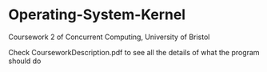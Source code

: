 # Operating-System-Kernel
Coursework 2 of Concurrent Computing, University of Bristol

Check CourseworkDescription.pdf to see all the details of what the program should do
